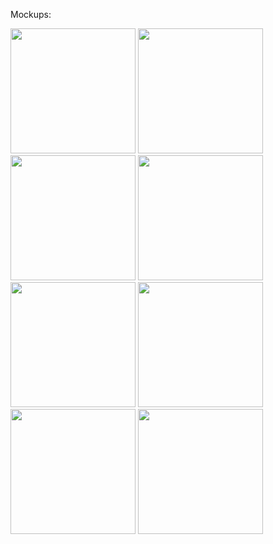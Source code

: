 Mockups:



<img src= "https://github.com/appwithash/MedBook/assets/86346344/4d481ac8-ff6b-4f42-aeef-775fee2c72cc" width = "200" >
<img src= "https://github.com/appwithash/MedBook/assets/86346344/d4188bd1-c31c-447a-bdd0-1ab0111b46af" width = "200" >
<img src= "https://github.com/appwithash/MedBook/assets/86346344/454caf81-11f3-4789-841e-40d8c6b4aa62" width = "200" >
<img src= "https://github.com/appwithash/MedBook/assets/86346344/fdb94624-c850-48a5-b581-4c30c44a2274" width = "200" >

<img src= "https://github.com/appwithash/MedBook/assets/86346344/41b28d22-44dc-4df3-b190-ce44a904e8a0" width = "200" >

<img src= "https://github.com/appwithash/MedBook/assets/86346344/fce506a0-497d-4537-a7df-210a5989544b" width = "200" >
<img src= "https://github.com/appwithash/MedBook/assets/86346344/b1f9eac5-6c1b-4fa5-b072-73581568c9d3" width = "200" >
<img src= "https://github.com/appwithash/MedBook/assets/86346344/f575ffba-b080-4dc9-960f-942e47223285" width = "200" >




